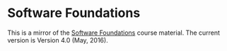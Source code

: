 # Software Foundations

This is a mirror of the [Software Foundations][SF] course material.
The current version is Version 4.0 (May, 2016).

[SF]: http://www.cis.upenn.edu/~bcpierce/sf/sf-4.0/
